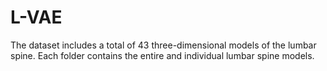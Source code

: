 # L-VAE
The dataset includes a total of 43 three-dimensional models of the lumbar spine. Each folder contains the entire and individual lumbar spine models.
